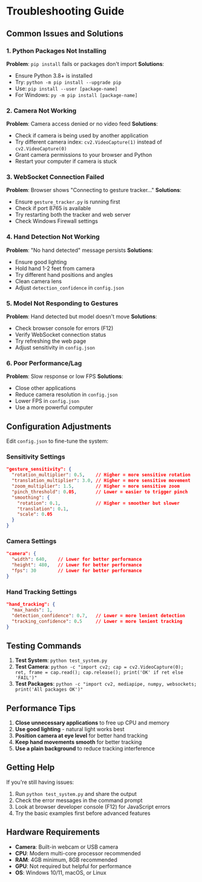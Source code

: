 # Troubleshooting Guide

## Common Issues and Solutions

### 1. Python Packages Not Installing

**Problem**: `pip install` fails or packages don't import
**Solutions**:
- Ensure Python 3.8+ is installed
- Try: `python -m pip install --upgrade pip`
- Use: `pip install --user [package-name]`
- For Windows: `py -m pip install [package-name]`

### 2. Camera Not Working

**Problem**: Camera access denied or no video feed
**Solutions**:
- Check if camera is being used by another application
- Try different camera index: `cv2.VideoCapture(1)` instead of `cv2.VideoCapture(0)`
- Grant camera permissions to your browser and Python
- Restart your computer if camera is stuck

### 3. WebSocket Connection Failed

**Problem**: Browser shows "Connecting to gesture tracker..."
**Solutions**:
- Ensure `gesture_tracker.py` is running first
- Check if port 8765 is available
- Try restarting both the tracker and web server
- Check Windows Firewall settings

### 4. Hand Detection Not Working

**Problem**: "No hand detected" message persists
**Solutions**:
- Ensure good lighting
- Hold hand 1-2 feet from camera
- Try different hand positions and angles
- Clean camera lens
- Adjust `detection_confidence` in `config.json`

### 5. Model Not Responding to Gestures

**Problem**: Hand detected but model doesn't move
**Solutions**:
- Check browser console for errors (F12)
- Verify WebSocket connection status
- Try refreshing the web page
- Adjust sensitivity in `config.json`

### 6. Poor Performance/Lag

**Problem**: Slow response or low FPS
**Solutions**:
- Close other applications
- Reduce camera resolution in `config.json`
- Lower FPS in `config.json`
- Use a more powerful computer

## Configuration Adjustments

Edit `config.json` to fine-tune the system:

### Sensitivity Settings
```json
"gesture_sensitivity": {
  "rotation_multiplier": 0.5,    // Higher = more sensitive rotation
  "translation_multiplier": 3.0, // Higher = more sensitive movement
  "zoom_multiplier": 1.5,        // Higher = more sensitive zoom
  "pinch_threshold": 0.05,       // Lower = easier to trigger pinch
  "smoothing": {
    "rotation": 0.1,             // Higher = smoother but slower
    "translation": 0.1,
    "scale": 0.05
  }
}
```

### Camera Settings
```json
"camera": {
  "width": 640,    // Lower for better performance
  "height": 480,   // Lower for better performance
  "fps": 30        // Lower for better performance
}
```

### Hand Tracking Settings
```json
"hand_tracking": {
  "max_hands": 1,
  "detection_confidence": 0.7,   // Lower = more lenient detection
  "tracking_confidence": 0.5     // Lower = more lenient tracking
}
```

## Testing Commands

1. **Test System**: `python test_system.py`
2. **Test Camera**: `python -c "import cv2; cap = cv2.VideoCapture(0); ret, frame = cap.read(); cap.release(); print('OK' if ret else 'FAIL')"`
3. **Test Packages**: `python -c "import cv2, mediapipe, numpy, websockets; print('All packages OK')"`

## Performance Tips

1. **Close unnecessary applications** to free up CPU and memory
2. **Use good lighting** - natural light works best
3. **Position camera at eye level** for better hand tracking
4. **Keep hand movements smooth** for better tracking
5. **Use a plain background** to reduce tracking interference

## Getting Help

If you're still having issues:
1. Run `python test_system.py` and share the output
2. Check the error messages in the command prompt
3. Look at browser developer console (F12) for JavaScript errors
4. Try the basic examples first before advanced features

## Hardware Requirements

- **Camera**: Built-in webcam or USB camera
- **CPU**: Modern multi-core processor recommended
- **RAM**: 4GB minimum, 8GB recommended
- **GPU**: Not required but helpful for performance
- **OS**: Windows 10/11, macOS, or Linux
